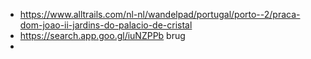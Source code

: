 - https://www.alltrails.com/nl-nl/wandelpad/portugal/porto--2/praca-dom-joao-ii-jardins-do-palacio-de-cristal
- https://search.app.goo.gl/iuNZPPb brug
- 